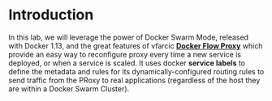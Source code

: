 # Introduction

In this lab, we will leverage the power of Docker Swarm Mode, released with Docker 1.13, and the great features of vfarcic **[Docker Flow Proxy](http://proxy.dockerflow.com/swarm-mode-stack/)** which provide an easy way to reconfigure proxy every time a new service is deployed, or when a service is scaled. It uses docker **service labels** to define the metadata and rules for its dynamically-configured routing rules to send traffic from the PRoxy to real applications (regardless of the host they are within a Docker Swarm Cluster).
